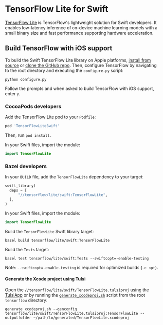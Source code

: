 # TensorFlow Lite for Swift

[TensorFlow Lite](https://www.tensorflow.org/lite/) is TensorFlow's lightweight
solution for Swift developers. It enables low-latency inference of on-device
machine learning models with a small binary size and fast performance supporting
hardware acceleration.

## Build TensorFlow with iOS support

To build the Swift TensorFlow Lite library on Apple platforms,
[install from source](https://www.tensorflow.org/install/source#setup_for_linux_and_macos)
or [clone the GitHub repo](https://github.com/galeone/tensorflow).
Then, configure TensorFlow by navigating to the root directory and executing the
`configure.py` script:

```shell
python configure.py
```

Follow the prompts and when asked to build TensorFlow with iOS support, enter `y`.

### CocoaPods developers

Add the TensorFlow Lite pod to your `Podfile`:

```ruby
pod 'TensorFlowLiteSwift'
```

Then, run `pod install`.

In your Swift files, import the module:

```swift
import TensorFlowLite
```

### Bazel developers

In your `BUILD` file, add the `TensorFlowLite` dependency to your target:

```python
swift_library(
  deps = [
      "//tensorflow/lite/swift:TensorFlowLite",
  ],
)
```

In your Swift files, import the module:

```swift
import TensorFlowLite
```

Build the `TensorFlowLite` Swift library target:

```shell
bazel build tensorflow/lite/swift:TensorFlowLite
```

Build the `Tests` target:

```shell
bazel test tensorflow/lite/swift:Tests --swiftcopt=-enable-testing
```

Note: `--swiftcopt=-enable-testing` is required for optimized builds (`-c opt`).

#### Generate the Xcode project using Tulsi

Open the `//tensorflow/lite/swift/TensorFlowLite.tulsiproj` using
the [TulsiApp](https://github.com/bazelbuild/tulsi)
or by running the
[`generate_xcodeproj.sh`](https://github.com/bazelbuild/tulsi/blob/master/src/tools/generate_xcodeproj.sh)
script from the root `tensorflow` directory:

```shell
generate_xcodeproj.sh --genconfig tensorflow/lite/swift/TensorFlowLite.tulsiproj:TensorFlowLite --outputfolder ~/path/to/generated/TensorFlowLite.xcodeproj
```
